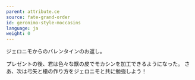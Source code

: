 ```yaml
---
parent: attribute.ce
source: fate-grand-order
id: geronimo-style-moccasins
language: ja
weight: 0
---
```


ジェロニモからのバレンタインのお返し。

プレゼントの後、君は色々な獣の皮でモカシンを加工できるようになった。
さあ、次は弓矢と槍の作り方をジェロニモと共に勉強しよう！
